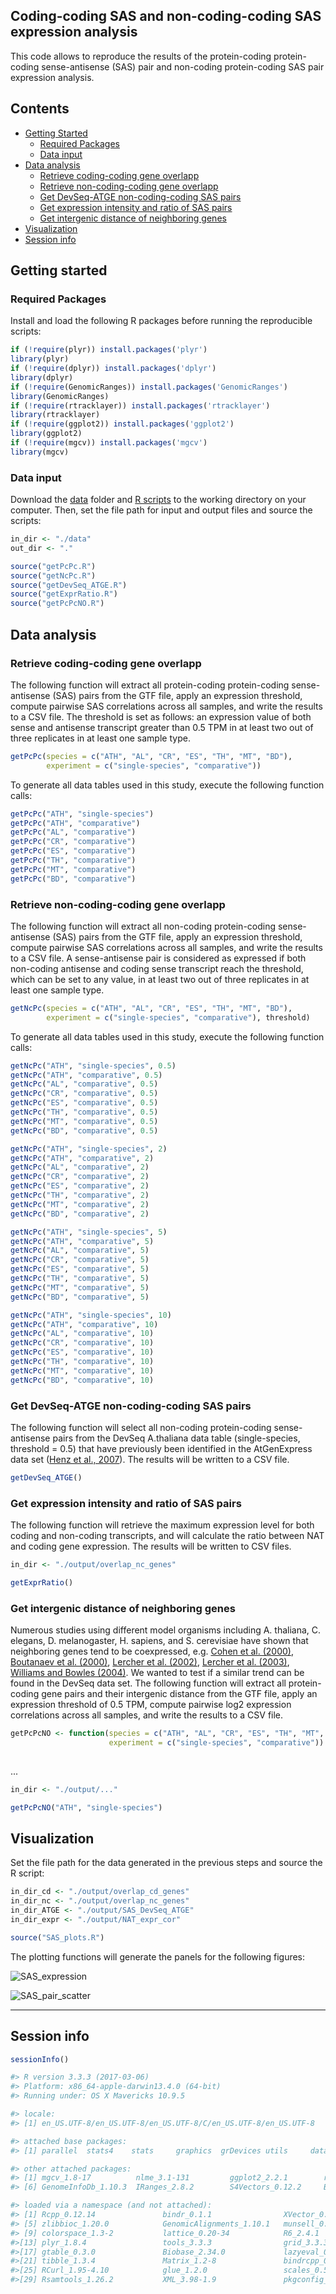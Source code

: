 ## Coding-coding SAS and non-coding-coding SAS expression analysis

This code allows to reproduce the results of the protein-coding protein-coding sense-antisense (SAS) pair and non-coding protein-coding SAS pair expression analysis. 


## Contents

* [Getting Started](#getting-started)
  * [Required Packages](#required-packages)
  * [Data input](#data-input)
* [Data analysis](#data-analysis)
  * [Retrieve coding-coding gene overlapp](#retrieve-coding-coding-gene-overlapp)
  * [Retrieve non-coding-coding gene overlapp](#retrieve-non-coding-coding-gene-overlapp)
  * [Get DevSeq-ATGE non-coding-coding SAS pairs](#get-devseq-atge-non-coding-coding-sas-pairs)
  * [Get expression intensity and ratio of SAS pairs](#get-expression-intensity-and-ratio-of-sas-pairs)
  * [Get intergenic distance of neighboring genes](#get-intergenic-distance-of-neighboring-genes)
* [Visualization](#visualization)
* [Session info](#session-info)


## Getting started


### Required Packages
Install and load the following R packages before running the reproducible scripts:

```R
if (!require(plyr)) install.packages('plyr')
library(plyr)
if (!require(dplyr)) install.packages('dplyr')
library(dplyr)
if (!require(GenomicRanges)) install.packages('GenomicRanges')
library(GenomicRanges)
if (!require(rtracklayer)) install.packages('rtracklayer')
library(rtracklayer)
if (!require(ggplot2)) install.packages('ggplot2')
library(ggplot2)
if (!require(mgcv)) install.packages('mgcv')
library(mgcv)

```
  
### Data input
Download the [data](https://github.com/schustischuster/evoGEx/tree/master/cisNAT/data) folder and [R scripts](https://github.com/schustischuster/evoGEx/tree/master/cisNAT/R) to the working directory on your computer. Then, set the file path for input and output files and source the scripts: 

```R
in_dir <- "./data"
out_dir <- "."

source("getPcPc.R")
source("getNcPc.R")
source("getDevSeq_ATGE.R")
source("getExprRatio.R")
source("getPcPcNO.R")

```

## Data analysis

### Retrieve coding-coding gene overlapp

The following function will extract all protein-coding protein-coding sense-antisense (SAS) pairs from the GTF file, apply an expression threshold, compute pairwise SAS correlations across all samples, and write the results to a CSV file. The threshold is set as follows: an expression value of both sense and antisense transcript greater than 0.5 TPM in at least two out of three replicates in at least one sample type. 

```R
getPcPc(species = c("ATH", "AL", "CR", "ES", "TH", "MT", "BD"), 
        experiment = c("single-species", "comparative"))

```
To generate all data tables used in this study, execute the following function calls: 

```R
getPcPc("ATH", "single-species")
getPcPc("ATH", "comparative")
getPcPc("AL", "comparative")
getPcPc("CR", "comparative")
getPcPc("ES", "comparative")
getPcPc("TH", "comparative")
getPcPc("MT", "comparative")
getPcPc("BD", "comparative")

```

### Retrieve non-coding-coding gene overlapp

The following function will extract all non-coding protein-coding sense-antisense (SAS) pairs from the GTF file, apply an expression threshold, compute pairwise SAS correlations across all samples, and write the results to a CSV file. A sense-antisense pair is considered as expressed if both non-coding antisense and coding sense transcript reach the threshold, which can be set to any value, in at least two out of three replicates in at least one sample type. 

```R
getNcPc(species = c("ATH", "AL", "CR", "ES", "TH", "MT", "BD"), 
        experiment = c("single-species", "comparative"), threshold)

```
To generate all data tables used in this study, execute the following function calls: 

```R
getNcPc("ATH", "single-species", 0.5)
getNcPc("ATH", "comparative", 0.5)
getNcPc("AL", "comparative", 0.5)
getNcPc("CR", "comparative", 0.5)
getNcPc("ES", "comparative", 0.5)
getNcPc("TH", "comparative", 0.5)
getNcPc("MT", "comparative", 0.5)
getNcPc("BD", "comparative", 0.5)

getNcPc("ATH", "single-species", 2)
getNcPc("ATH", "comparative", 2)
getNcPc("AL", "comparative", 2)
getNcPc("CR", "comparative", 2)
getNcPc("ES", "comparative", 2)
getNcPc("TH", "comparative", 2)
getNcPc("MT", "comparative", 2)
getNcPc("BD", "comparative", 2)

getNcPc("ATH", "single-species", 5)
getNcPc("ATH", "comparative", 5)
getNcPc("AL", "comparative", 5)
getNcPc("CR", "comparative", 5)
getNcPc("ES", "comparative", 5)
getNcPc("TH", "comparative", 5)
getNcPc("MT", "comparative", 5)
getNcPc("BD", "comparative", 5)

getNcPc("ATH", "single-species", 10)
getNcPc("ATH", "comparative", 10)
getNcPc("AL", "comparative", 10)
getNcPc("CR", "comparative", 10)
getNcPc("ES", "comparative", 10)
getNcPc("TH", "comparative", 10)
getNcPc("MT", "comparative", 10)
getNcPc("BD", "comparative", 10)

```

### Get DevSeq-ATGE non-coding-coding SAS pairs

The following function will select all non-coding protein-coding sense-antisense pairs from the DevSeq A.thaliana data table (single-species, threshold = 0.5) that have previously been identified in the AtGenExpress data set ([Henz et al., 2007](https://www.ncbi.nlm.nih.gov/pubmed/17496106)). The results will be written to a CSV file. 

```R
getDevSeq_ATGE()

```

### Get expression intensity and ratio of SAS pairs

The following function will retrieve the maximum expression level for both coding and non-coding transcripts, and will calculate the ratio between NAT and coding gene expression. The results will be written to CSV files. 

```R
in_dir <- "./output/overlap_nc_genes"

getExprRatio()

```

### Get intergenic distance of neighboring genes

Numerous studies using different model organisms including A. thaliana, C. elegans, D. melanogaster, H. sapiens, and S. cerevisiae have shown that neighboring genes tend to be coexpressed, e.g. [Cohen  et al. (2000)](https://www.ncbi.nlm.nih.gov/pubmed/11017073), [Boutanaev et al. (2000)](https://www.ncbi.nlm.nih.gov/pubmed/12478293), [Lercher et al. (2002)](https://www.ncbi.nlm.nih.gov/pubmed/11992122), [Lercher et al. (2003)](https://www.ncbi.nlm.nih.gov/pubmed/12566401), [Williams and Bowles (2004)](https://www.ncbi.nlm.nih.gov/pubmed/15173112). We wanted to test if a similar trend can be found in the DevSeq data set. The following function will extract all protein-coding gene pairs and their intergenic distance from the GTF file, apply an expression threshold of 0.5 TPM, compute pairwise log2 expression correlations across all samples, and write the results to a CSV file.

```R
getPcPcNO <- function(species = c("ATH", "AL", "CR", "ES", "TH", "MT", "BD"), 
                      experiment = c("single-species", "comparative"))
 
```
...

```R
in_dir <- "./output/..."

getPcPcNO("ATH", "single-species")

```

## Visualization

Set the file path for the data generated in the previous steps and source the R script:

```R
in_dir_cd <- "./output/overlap_cd_genes"
in_dir_nc <- "./output/overlap_nc_genes"
in_dir_ATGE <- "./output/SAS_DevSeq_ATGE"
in_dir_expr <- "./output/NAT_expr_cor"

source("SAS_plots.R")

```

The plotting functions will generate the panels for the following figures:


![SAS_expression](README_files/SAS_expression_cor.png)

![SAS_pair_scatter](README_files/SAS_expression_scatter.png)



---
## Session info

```R
sessionInfo()
```

```R
#> R version 3.3.3 (2017-03-06)
#> Platform: x86_64-apple-darwin13.4.0 (64-bit)
#> Running under: OS X Mavericks 10.9.5

#> locale:
#> [1] en_US.UTF-8/en_US.UTF-8/en_US.UTF-8/C/en_US.UTF-8/en_US.UTF-8

#> attached base packages:
#> [1] parallel  stats4    stats     graphics  grDevices utils     datasets  methods   base    

#> other attached packages:
#> [1] mgcv_1.8-17          nlme_3.1-131         ggplot2_2.2.1        rtracklayer_1.34.2   GenomicRanges_1.26.4
#> [6] GenomeInfoDb_1.10.3  IRanges_2.8.2        S4Vectors_0.12.2     BiocGenerics_0.20.0  dplyr_0.7.4    

#> loaded via a namespace (and not attached):
#> [1] Rcpp_0.12.14               bindr_0.1.1                XVector_0.14.1             magrittr_1.5              
#> [5] zlibbioc_1.20.0            GenomicAlignments_1.10.1   munsell_0.5.0              BiocParallel_1.8.2        
#> [9] colorspace_1.3-2           lattice_0.20-34            R6_2.4.1                   rlang_0.1.6               
#>[13] plyr_1.8.4                 tools_3.3.3                grid_3.3.3                 SummarizedExperiment_1.4.0
#>[17] gtable_0.3.0               Biobase_2.34.0             lazyeval_0.2.1             assertthat_0.2.1          
#>[21] tibble_1.3.4               Matrix_1.2-8               bindrcpp_0.2               bitops_1.0-6              
#>[25] RCurl_1.95-4.10            glue_1.2.0                 scales_0.5.0               Biostrings_2.42.1         
#>[29] Rsamtools_1.26.2           XML_3.98-1.9               pkgconfig_2.0.3    

```
